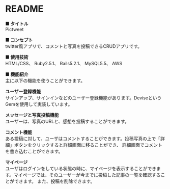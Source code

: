 # README

<b>■ タイトル</b> <br/>
Pictweet

<b>■ コンセプト</b> <br/>
 twitter風アプリで、コメントと写真を投稿できるCRUDアプリです。

<b>■ 使用技術</b> <br/>
HTML/CSS、 Ruby2.5.1、 Rails5.2.1、 MySQL5.5、 AWS

<b>■ 機能紹介</b><br/>
主に以下の機能を使うことができます。

<b>ユーザー登録機能</b><br/>
サインアップ、サインインなどのユーザー登録機能があります。DeviseというGemを使用して実装しています。

<b>メッセージと写真投稿機能</b><br/>
ユーザーは、写真のURLと、感想を投稿することができます。

<b>コメント機能</b><br/>
ある投稿に対して、ユーザはコメントすることができます。投稿写真の上で「詳細」ボタンをクリックすると詳細画面に移ることができ、
詳細画面でコメントを書き込むことができます。

<b>マイページ</b><br/>
ユーザはログインをしている状態の時に、マイページを表示することができます。マイページでは、そのユーザーが今までに投稿した記事の一覧を確認することができます。
また、投稿を削除できます。
